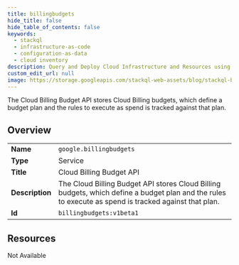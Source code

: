 ```yaml
---
title: billingbudgets
hide_title: false
hide_table_of_contents: false
keywords:
  - stackql
  - infrastructure-as-code
  - configuration-as-data
  - cloud inventory
description: Query and Deploy Cloud Infrastructure and Resources using SQL
custom_edit_url: null
image: https://storage.googleapis.com/stackql-web-assets/blog/stackql-blog-post-featured-image.png
---
```

The Cloud Billing Budget API stores Cloud Billing budgets, which define a budget plan and the rules to execute as spend is tracked against that plan.  
    

## Overview
<table><tbody>
<tr><td><b>Name</b></td><td><code>google.billingbudgets</code></td></tr>
<tr><td><b>Type</b></td><td>Service</td></tr>
<tr><td><b>Title</b></td><td>Cloud Billing Budget API</td></tr>
<tr><td><b>Description</b></td><td>The Cloud Billing Budget API stores Cloud Billing budgets, which define a budget plan and the rules to execute as spend is tracked against that plan.</td></tr>
<tr><td><b>Id</b></td><td><code>billingbudgets:v1beta1</code></td></tr>
</tbody></table>

## Resources
<div class="row"><div class="providerDocColumn">Not Available</div></div>